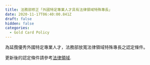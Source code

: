 ```yaml
---
title: 法務部修正「外國特定專業人才具有法律領域特殊專長」
date: 2020-11-17T06:40:00.841Z
draft: false
hidden: false
categories:
  - Gold Card Policy
---
```

為延攬優秀外國特定專業人才，法務部放寬法律領域特殊專長之認定條件。

更新後的認定條件請參考[法律領域](/zh/qualification/field-of-law/).